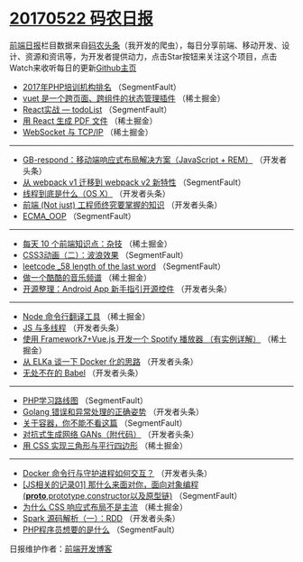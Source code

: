 # [20170522 码农日报](22.md)

[前端日报](https://qdkfweb.cn/c/news)栏目数据来自[码农头条](https://toutiao.qdkfweb.cn/)（我开发的爬虫），每日分享前端、移动开发、设计、资源和资讯等，为开发者提供动力，点击Star按钮来关注这个项目，点击Watch来收听每日的更新[Github主页](https://github.com/kujian/frontendDaily)
* [2017年PHP培训机构排名](https://toutiao.qdkfweb.cn/38825.html) （SegmentFault）
* [vuet 是一个跨页面、跨组件的状态管理插件](https://toutiao.qdkfweb.cn/38795.html) （稀土掘金）
* [React实战 &#8212; todoList](https://toutiao.qdkfweb.cn/38826.html) （SegmentFault）
* [用 React 生成 PDF 文件](https://toutiao.qdkfweb.cn/38796.html) （稀土掘金）
* [WebSocket 与 TCP/IP](https://toutiao.qdkfweb.cn/38799.html) （稀土掘金）

***
* [GB-respond：移动端响应式布局解决方案（JavaScript + REM）](https://toutiao.qdkfweb.cn/38850.html) （开发者头条）
* [从 webpack v1 迁移到 webpack v2 新特性](https://toutiao.qdkfweb.cn/38814.html) （SegmentFault）
* [线程到底是什么（OS X）](https://toutiao.qdkfweb.cn/38853.html) （开发者头条）
* [前端 (Not just) 工程师终究要掌握的知识](https://toutiao.qdkfweb.cn/38854.html) （开发者头条）
* [ECMA_OOP](https://toutiao.qdkfweb.cn/38827.html) （SegmentFault）

***
* [每天 10 个前端知识点：杂技](https://toutiao.qdkfweb.cn/38794.html) （稀土掘金）
* [CSS3动画（二）：波浪效果](https://toutiao.qdkfweb.cn/38828.html) （SegmentFault）
* [leetcode _58 length of the last word](https://toutiao.qdkfweb.cn/38829.html) （SegmentFault）
* [做一个酷酷的音乐频谱](https://toutiao.qdkfweb.cn/38797.html) （稀土掘金）
* [开源整理：Android App 新手指引开源控件](https://toutiao.qdkfweb.cn/38847.html) （开发者头条）

***
* [Node 命令行翻译工具](https://toutiao.qdkfweb.cn/38798.html) （稀土掘金）
* [JS 与多线程](https://toutiao.qdkfweb.cn/38848.html) （开发者头条）
* [使用 Framework7+Vue.js 开发一个 Spotify 播放器 （有实例详解）](https://toutiao.qdkfweb.cn/38791.html) （稀土掘金）
* [从 ELKa 谈一下 Docker 化的思路](https://toutiao.qdkfweb.cn/38841.html) （开发者头条）
* [无处不在的 Babel](https://toutiao.qdkfweb.cn/38842.html) （开发者头条）

***
* [PHP学习路线图](https://toutiao.qdkfweb.cn/38816.html) （SegmentFault）
* [Golang 错误和异常处理的正确姿势](https://toutiao.qdkfweb.cn/38844.html) （开发者头条）
* [关于容器，你不能不看这篇](https://toutiao.qdkfweb.cn/38817.html) （SegmentFault）
* [对抗式生成网络 GANs（附代码）](https://toutiao.qdkfweb.cn/38855.html) （开发者头条）
* [用 CSS 实现三角形与平行四边形](https://toutiao.qdkfweb.cn/38784.html) （稀土掘金）

***
* [Docker 命令行与守护进程如何交互？](https://toutiao.qdkfweb.cn/38856.html) （开发者头条）
* [[JS相关的记录01] 那什么来面对你，面向对象编程(__proto__,prototype,constructor以及原型链)](https://toutiao.qdkfweb.cn/38820.html) （SegmentFault）
* [为什么 CSS 响应式布局不是主流](https://toutiao.qdkfweb.cn/38787.html) （稀土掘金）
* [Spark 源码解析（一）：RDD](https://toutiao.qdkfweb.cn/38849.html) （开发者头条）
* [PHP程序员想要的是什么](https://toutiao.qdkfweb.cn/38822.html) （SegmentFault）

日报维护作者：[前端开发博客](https://qdkfweb.cn/) 